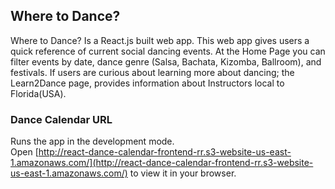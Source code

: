 ## Where to Dance?
Where to Dance? Is a React.js built web app.  This web app gives users a quick reference of current social dancing events.  At the Home Page you can filter events by date, dance genre (Salsa, Bachata, Kizomba, Ballroom), and festivals.  If users are curious about learning more about dancing; the Learn2Dance page, provides information about Instructors local to Florida(USA).

### Dance Calendar URL

Runs the app in the development mode.\
Open [http://react-dance-calendar-frontend-rr.s3-website-us-east-1.amazonaws.com/](http://react-dance-calendar-frontend-rr.s3-website-us-east-1.amazonaws.com/) to view it in your browser.
